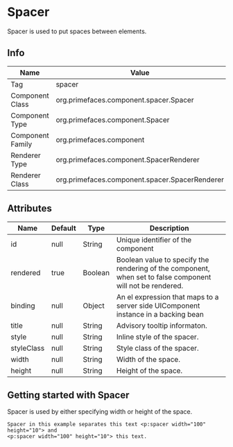 # Spacer

Spacer is used to put spaces between elements.

## Info

| Name | Value |
| - | - |
| Tag | spacer
| Component Class | org.primefaces.component.spacer.Spacer
| Component Type | org.primefaces.component.Spacer
| Component Family | org.primefaces.component |
| Renderer Type | org.primefaces.component.SpacerRenderer
| Renderer Class | org.primefaces.component.spacer.SpacerRenderer

## Attributes

| Name | Default | Type | Description | 
| --- | --- | --- | --- |
id | null | String | Unique identifier of the component
rendered | true | Boolean | Boolean value to specify the rendering of the component, when set to false component will not be rendered.
binding | null | Object | An el expression that maps to a server side UIComponent instance in a backing bean
title | null | String | Advisory tooltip informaton.
style | null | String | Inline style of the spacer.
styleClass | null | String | Style class of the spacer.
width | null | String | Width of the space.
height | null | String | Height of the space.

## Getting started with Spacer
Spacer is used by either specifying width or height of the space.

```xhtml
Spacer in this example separates this text <p:spacer width="100" height="10"> and
<p:spacer width="100" height="10"> this text.
```
